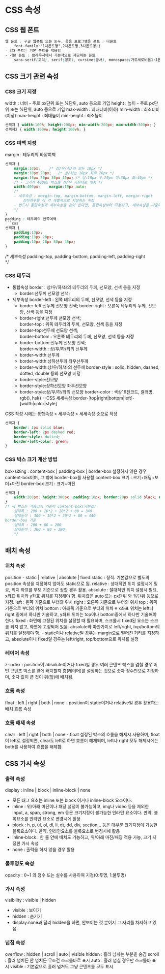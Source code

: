 # CSS 속성

## CSS 웹 폰트
```css
웹 폰트 : 구글 웹폰트 또는 눈누, 응용 프로그램용 폰트 : 다폰트
    font-family:"1차폰트명",2차폰트명,3차폰트명;}
- 3차 폰트는 기본 폰트를 적용함
- 기본 폰트 : 브라우저에서 기본적으로 제공하는 폰트
    sans-serif(고딕), serif(명조), cursive(궁서), monospace(가로세로비율1:1폰트), fantasy(심볼기호나 디자인폰트)
```

## CSS 크기 관련 속성

### CSS 크기 지정
width : 너비 - 주로 px단위 또는 %단위, auto 등으로 기입 
height : 높이 - 주로 px단위 또는 %단위, auto 등으로 기입 
max-width : 최대너비(이하)
min-width : 최소너비(이상)
max-height : 최대높이
min-height : 최소높이
```css
선택자 { width:100%; height:200px; min-width:200px; max-width:500px; }
선택자2 { width:100vw; height:100vh; }
```

### CSS 여백 지정
margin : 테두리의 바깥여백
```css
선택자 {
    margin:10px;    /* 상/우/하/좌 모두 10px */
    margin:10px 20px;   /* 상/하는 10px 좌우 20px */
    margin:10px 20px 30px 40px; /* 상:10px 우:20px 하:30px 좌:40px */
    /* - 크기가 400px 박스를 좌/우 가운데로 배치 */
    width:400px;    margin:10px auto;
    /*
    - 세부속성 : margin-top, margin-bottom, margin-left, margin-right
        상하좌우를 각 각 개별적으로 지정하는 속성
    - 반드시 통합속성과 세부속성을 같이 쓴다면, 통합속성부터 지정하고, 세부속성을 나중에 지정해야함
    */
}
padding : 테두리의 안쪽여백
```css
선택자 {
    padding:10px;
    padding:10px 20px;
    padding:10px 20px 30px 40px;
}
```
/*
    세부속성 padding-top, padding-bottom, padding-left, padding-right   
*/

### CSS 테두리
- 통합속성
border : 상/우/하/좌의 테두리의 두께, 선모양, 선색 등을 지정
    - border:선두께 선모양 선색;
- 세부속성
border-left : 왼쪽 테두리의 두께, 선모양, 선색 등을 지정
    - border-left:선두께 선모양 선색;
border-right : 오른쪽 테두리의 두께, 선모양, 선색 등을 지정
    - border-right:선두께 선모양 선색;    
border-top : 위쪽 테두리의 두께, 선모양, 선색 등을 지정
    - border-top:선두께 선모양 선색;    
border-bottom : 오른쪽 테두리의 두께, 선모양, 선색 등을 지정
    - border-bottom:선두께 선모양 선색;    
border-width : 상/우/하/좌의 선두께
    - border-width:선두께
    - border-width:상하선두께 좌우선두께
    - border-width:상/우/하/좌의 선두께
border-style : solid, hidden, dashed, dotted, double 등의 선모양 지정
    - border-style:선모양
    - border-style:상하선모양 좌우선모양
    - border-style:상/우/하/좌의 선모양
border-color : 색상16진코드, 컬러명, rgb(), hsl()
--CSS 세세속성
border-[top|right|bottom|left]-[width|color|style]

CSS 작성 시에는 통합속성 > 세부속성 > 세세속성 순으로 작성

```CSS
선택자 {
    border: 1px solid blue;
    border-left: 2px dashed red;
    border-style: dotted;
    border-left-color: green;
}
```

### CSS 박스 크기 계산 방법
box-sizing : content-box | padding-box | border-box
설정하지 않은 경우 content-box이며, 그 밖에 border-box를 사용함
content-box 크기 : 크기+패딩+보더+마진
border-box 크기 : 크기+마진

```CSS
선택자 {
    width:200px; height:300px; padding:10px; border:20px solid black; margin:80px; box-sizing:border-box
}
/* 위 박스는 적용크기 기준이 content-box(기본값)
    실제폭 : 200 + 10*2 + 20*2 + 80 = 340
    실제높이 : 300 + 10*2 + 20*2 + 80 = 440
border-box 기준
    실제폭 : 200 + 80 = 280
    실제높이 : 300 + 80 = 390
    */
```

## 배치 속성
### 위치 속성
position - static | relative | absolute | fixed
static : 정적. 기본값으로 별도의 position 속성을 지정하지 않아도 static으로 됨.
relative : 상대적인 위치 설정시에 필요, 위치 좌표를 부모 기준으로 정할 경우 활용.
absolute : 절대적인 위치 설정시 필요, x좌표 위치와 y좌표 위치를 지정해야 함.
            위치값은 auto 또는 px단위 와 %단위 등으로 지정.
            left : 왼쪽 기준으로 부터의 위치
            right : 오른쪽 기준으로 부터의 위치
            top : 위쪽 기준으로 부터의 위치
            bottom : 아래쪽 기준으로 부터의 위치
        ※ x좌표 위치는 left나 right 중에서 하나만 기술하고, y좌표 위치는 top이나 bottom중에서 하나만 기술해야한다.
fixed : 화면에 고정된 위치를 설정할 때 필요하며, 스크롤시 fixed된 요소는 스크롤 되지 않고, 화면에 고정되어 있음.
        absolute와 마찬가지로 left/right, top/bottom의 위치를 설정해야 함.
    - static이나 relative일 경우는 margin으로 떨어진 거리를 지정하고, absolute이나 fixed일 경우는 left/right, top/bottom으로 위치를 설정

### 레이어 속성
z-index : position이 absolute이거나 fixed일 경우 여러 콘텐츠 박스를 겹칠 경우 어떤 콘텐츠 박스를 앞에 배치할지 층(레이어)를 설정하는 것으로 숫자 정수만으로 지정하며, 숫자 값이 큰 것이 위(앞)에 배치됨.

### 흐름 속성
float : left | right | both | none
    - position이 static이거나 relative일 경우 활용하는 배치 흐름 속성

### 흐름 해제 속성
clear : left | right | both | none
    - float 설정된 박스의 흐름을 해제시 사용하며, float이 left로 설정되면, clear도 left로 하면 흐름이 해제되며, left나 right 모두 해제시에는 both를 사용하여 흐름을 해제함.

## CSS 가시 속성

### 출력 속성
display : inline | block | inline-block | none
- 모든 태그 요소는 inline 또는 block 이거나 inline-block 요소이다.
- inline : 위/아래 마진이나 패딩 설정이 불가능하고, img나 video 등을 제외한 input, a, span, strong, em 등은 크기지정이 불가능한 인라인 요소이다.
    만약, 블록요소를 인라인 요소로 변경시에 활용
- block : h, p, ul, ol, dl, li, dt, dd, div, section,.. 등은 대부분 크기지정이 가능한 블록요소이다.
    만약, 인라인요소를 블록요소로 변경시에 활용
- inline-block : 한 줄 안에 배치도 가능하고, 위/아래 마진/패딩 적용 가능, 크기 지정한 가시 속성    
- none : 출력을 하지 않을 경우 활용

### 불투명도 속성
opacity :  0~1 의 정수 또는 실수를 사용하여 지정(0:투명, 1:불투명)

### 가시 속성
visibility : visible | hidden
- visible : 보이기
- hidden : 숨기기
- display:none과 달리 hidden을 하면, 안보이는 것 뿐이지 그 자리를 차지하고 있음.

### 넘침 속성
overflow : hidden | scroll | auto | visible
hidden : 흘러 넘치는 부분을 숨김
scroll : 흘러 넘치든 안 넘치든 무조건 스크롤바로 표시
auto : 흘러 넘칠 경우만 스크롤바 표시
visible : 기본값으로 흘러 넘쳐도 그냥 콘텐츠를 모두 표시
